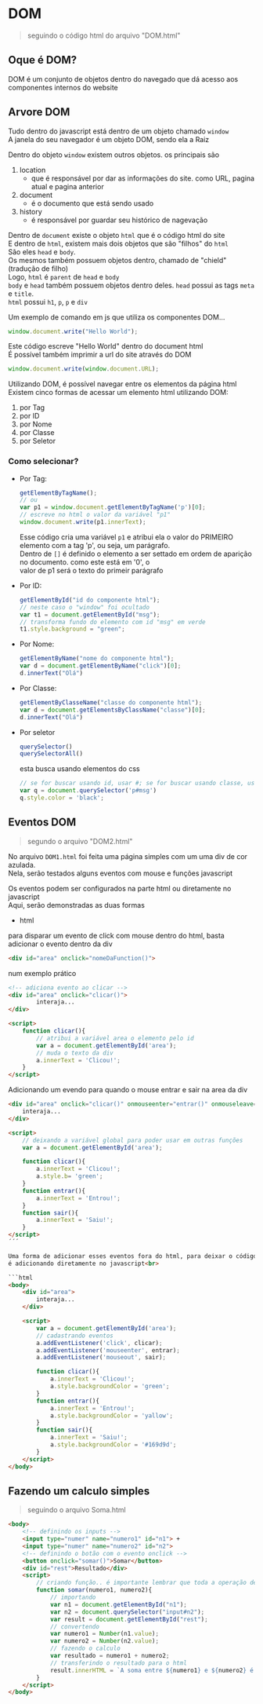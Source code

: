 # DOM
> seguindo o código html do arquivo "DOM.html"

## Oque é DOM?

DOM é um conjunto de objetos dentro do navegado que dá acesso aos componentes internos do website

## Arvore DOM

Tudo dentro do javascript está dentro de um objeto chamado ```window```<br>
A janela do seu navegador é um objeto DOM, sendo ela a Raiz<br>

Dentro do objeto ```window``` existem outros objetos. os principais são

1. location
    - que é responsável por dar as informações do site. como URL, pagina atual e pagina anterior
2. document
    - é o documento que está sendo usado
3. history
    - é responsável por guardar seu histórico de nagevação

Dentro de ```document``` existe o objeto ```html``` que é o código html do site<br>
E dentro de ```html```, existem mais dois objetos que são "filhos" do ```html```<br>
São eles ```head``` e ```body```.<br>
Os mesmos também possuem objetos dentro, chamado de "chield" (tradução de filho)<br>
Logo, ```html``` é ```parent``` de ```head``` e ```body```<br>
```body``` e ```head``` também possuem objetos dentro deles. ```head``` possui as tags `meta` e `title`.<br>
```html``` possui `h1`, `p`, `p` e `div`<br>

Um exemplo de comando em js que utiliza os componentes DOM...

```javascript
window.document.write("Hello World");
```

Este código escreve "Hello World" dentro do document html<br>
É possível também imprimir a url do site através do DOM<br>

```javascript
window.document.write(window.document.URL);
```

Utilizando DOM, é possível navegar entre os elementos da página html<br>
Existem cinco formas de acessar um elemento html utilizando DOM:<br>

1. por Tag
2. por ID
3. por Nome
4. por Classe
5. por Seletor

### Como selecionar?

- Por Tag:

    ```javascript
    getElementByTagName();
    // ou
    var p1 = window.document.getElementByTagName('p')[0];
    // escreve no html o valor da variável "p1"
    window.document.write(p1.innerText);
    ```

    Esse código cria uma variável ```p1``` e atribui ela o valor do PRIMEIRO elemento com a tag 'p', ou seja, um parágrafo.<br>
    Dentro de ```[]``` é definido o elemento a ser settado em ordem de aparição no documento. como este está em '0', o <br>
    valor de p1 será o texto do primeir parágrafo

- Por ID:

    ```javascript
    getElementById("id do componente html");
    // neste caso o "window" foi ocultado
    var t1 = document.getElementById("msg");
    // transforma fundo do elemento com id "msg" em verde
    t1.style.background = "green";
    ```

- Por Nome:

    ```javascript
    getElementByName("nome do componente html");
    var d = document.getElementByName("click")[0];
    d.innerText("Olá")
    ```

- Por Classe:

    ```javascript
    getElementByClasseName("classe do componente html");
    var d = document.getElementsByClassName("classe")[0];
    d.innerText("Olá")
    ```

- Por seletor

    ```javascript
    querySelector()
    querySelectorAll()
    ```

    esta busca usando elementos do css

    ```javascript
    // se for buscar usando id, usar #; se for buscar usando classe, usar .
    var q = document.querySelector('p#msg')
    q.style.color = 'black';

## Eventos DOM

> segundo o arquivo "DOM2.html"

No arquivo ```DOM1.html``` foi feita uma página simples com um uma div de cor azulada.<br>
Nela, serão testados alguns eventos com mouse e funções javascript<br>

Os eventos podem ser configurados na parte html ou diretamente no javascript<br>
Aqui, serão demonstradas as duas formas<br>

- html

para disparar um evento de click com mouse dentro do html, basta adicionar o evento dentro da div

```html
<div id="area" onclick="nomeDaFunction()">
```

num exemplo prático

```html
<!-- adiciona evento ao clicar -->
<div id="area" onclick="clicar()">
        interaja...
</div>

<script>
    function clicar(){
        // atribui a variável area o elemento pelo id
        var a = document.getElementById('area');
        // muda o texto da div
        a.innerText = 'Clicou!';
    }
</script>
```

Adicionando um evendo para quando o mouse entrar e sair na area da div<br>

```html
<div id="area" onclick="clicar()" onmouseenter="entrar()" onmouseleave="sair()">
    interaja...
</div>

<script>
    // deixando a variável global para poder usar em outras funções
    var a = document.getElementById('area');

    function clicar(){
        a.innerText = 'Clicou!';
        a.style.b= 'green';
    }
    function entrar(){
        a.innerText = 'Entrou!';
    }
    function sair(){
        a.innerText = 'Saiu!';
    }
</script>
´´´

Uma forma de adicionar esses eventos fora do html, para deixar o código mais limpo<br>
é adicionando diretamente no javascript<br>

```html
<body>  
    <div id="area">
        interaja...
    </div>

    <script>
        var a = document.getElementById('area');
        // cadastrando eventos
        a.addEventListener('click', clicar);
        a.addEventListener('mouseenter', entrar);
        a.addEventListener('mouseout', sair);

        function clicar(){
            a.innerText = 'Clicou!';
            a.style.backgroundColor = 'green';
        }
        function entrar(){
            a.innerText = 'Entrou!';
            a.style.backgroundColor = 'yallow';
        }
        function sair(){
            a.innerText = 'Saiu!';
            a.style.backgroundColor = '#169d9d';
        }
    </script>
</body>
```

## Fazendo um calculo simples
> seguindo o arquivo Soma.html

```html
<body>
    <!-- definindo os inputs -->
    <input type="numer" name="numero1" id="n1"> +
    <input type="numer" name="numero2" id="n2">
    <!-- definindo o botão com o evento onclick -->
    <button onclick="somar()">Somar</button>
    <div id="rest">Resultado</div>
    <script>
        // criando função.. é importante lembrar que toda a operação deva estar dentro da função
        function somar(numero1, numero2){
            // importando
            var n1 = document.getElementById("n1");
            var n2 = document.querySelector("input#n2");
            var result = document.getElementById("rest");
            // convertendo
            var numero1 = Number(n1.value);
            var numero2 = Number(n2.value);
            // fazendo o calculo
            var resultado = numero1 + numero2;
            // transferindo o resultado para o html
            result.innerHTML = `A soma entre ${numero1} e ${numero2} é de: ${resultado}`;
        }
    </script>
</body>
```